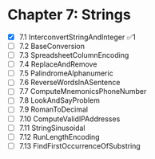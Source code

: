 # Chapter 7: Strings

- [x] 7.1 InterconvertStringAndInteger ✅1
- [ ] 7.2 BaseConversion
- [ ] 7.3 SpreadsheetColumnEncoding
- [ ] 7.4 ReplaceAndRemove
- [ ] 7.5 PalindromeAlphanumeric
- [ ] 7.6 ReverseWordsInASentence
- [ ] 7.7 ComputeMnemonicsPhoneNumber
- [ ] 7.8 LookAndSayProblem
- [ ] 7.9 RomanToDecimal
- [ ] 7.10 ComputeValidIPAddresses
- [ ] 7.11 StringSinusoidal
- [ ] 7.12 RunLengthEncoding
- [ ] 7.13 FindFirstOccurrenceOfSubstring
